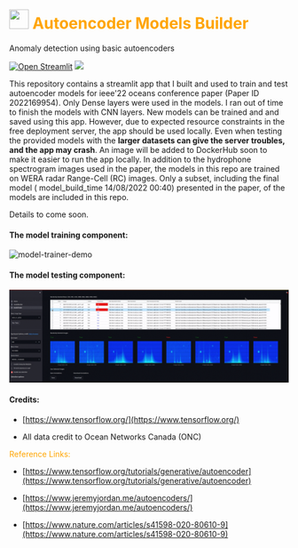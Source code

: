 <h1  style="color:orange"> <img src="https://theaisummer.com/static/6f5e6b0110a7231a9f70cdf0df9190a0/f4094/topic-autoencoders.png" width=35  height=35 />  Autoencoder  Models Builder
 </h1> 

 

<a> Anomaly detection using basic autoencoders </a>

[![Open Streamlit](https://static.streamlit.io/badges/streamlit_badge_black_white.svg)](https://ze-sys-for-the-ieee22-conference-paper-home-hr7pb3.streamlitapp.com/)
[<img src="https://img.shields.io/badge/dockerhub-image-COLOR.svg?logo=LOGO">](https://hub.docker.com/r/zesys0/autoencoders4ieee22)


This repository contains a streamlit app that I built and used to train and test autoencoder models for ieee'22 oceans conference paper (Paper ID 2022169954). 
Only Dense layers were used in the models. I ran out of time to finish the models with CNN layers. 
New models can be trained and and saved using this app. However, due to expected resource constraints in the free deployment server, the app should be used locally. Even when testing the provided models with the **larger datasets can give the server troubles, and the app may crash**. An image will be added to DockerHub soon to make it easier to run the app locally.
In addition to the hydrophone spectrogram images used in the paper, the models in this repo are trained on WERA radar Range-Cell (RC) images. Only a subset, including the final model ( model_build_time 14/08/2022 00:40) presented in the paper, of the models are included in this repo.

Details to come soon.

#### The model training component:
![model-trainer-demo](model-trainer-demo.gif)

#### The model testing component:
![model-tester-demo](model-tester-demo.gif)

#### Credits: 
 
 - [https://www.tensorflow.org/](https://www.tensorflow.org/)

 -  All data credit to Ocean Networks Canada (ONC)
 

<span style="color:orange" > Reference Links:

 - [https://www.tensorflow.org/tutorials/generative/autoencoder](https://www.tensorflow.org/tutorials/generative/autoencoder)

 - [https://www.jeremyjordan.me/autoencoders/](https://www.jeremyjordan.me/autoencoders/)

  - [https://www.nature.com/articles/s41598-020-80610-9](https://www.nature.com/articles/s41598-020-80610-9)

 </span>